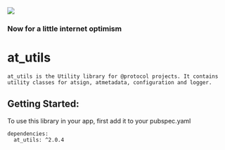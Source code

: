 <img src="https://atsign.dev/assets/img/@developersmall.png?sanitize=true">

### Now for a little internet optimism

# at_utils
```
at_utils is the Utility library for @protocol projects. It contains utility classes for atsign, atmetadata, configuration and logger.
```
## Getting Started:
To use this library in your app, first add it to your pubspec.yaml
```  
dependencies:
  at_utils: ^2.0.4
```